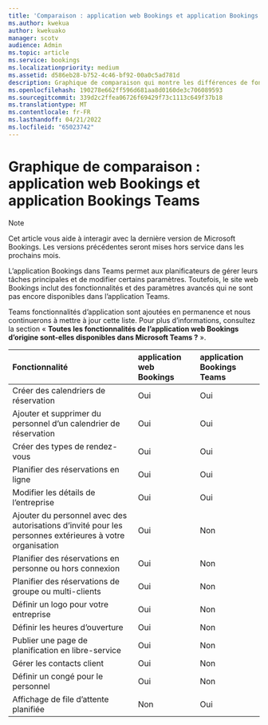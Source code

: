 ```yaml
---
title: 'Comparaison : application web Bookings et application Bookings Teams'
ms.author: kwekua
author: kwekuako
manager: scotv
audience: Admin
ms.topic: article
ms.service: bookings
ms.localizationpriority: medium
ms.assetid: d586eb28-b752-4c46-bf92-00a0c5ad781d
description: Graphique de comparaison qui montre les différences de fonctionnalités entre l’application web Bookings et l’application Bookings Teams.
ms.openlocfilehash: 190278e662ff596d681aa8d0160de3c706089593
ms.sourcegitcommit: 339d2c2ffea06726f69429f73c1113c649f37b18
ms.translationtype: MT
ms.contentlocale: fr-FR
ms.lasthandoff: 04/21/2022
ms.locfileid: "65023742"
---
```

# <a name="comparison-chart-bookings-web-app-vs-bookings-teams-app"></a>Graphique de comparaison : application web Bookings et application Bookings Teams

> [!NOTE]
> Cet article vous aide à interagir avec la dernière version de Microsoft Bookings. Les versions précédentes seront mises hors service dans les prochains mois.

L’application Bookings dans Teams permet aux planificateurs de gérer leurs tâches principales et de modifier certains paramètres. Toutefois, le site web Bookings inclut des fonctionnalités et des paramètres avancés qui ne sont pas encore disponibles dans l’application Teams.

Teams fonctionnalités d’application sont ajoutées en permanence et nous continuerons à mettre à jour cette liste. Pour plus d’informations, consultez la section « **Toutes les fonctionnalités de l’application web Bookings d’origine sont-elles disponibles dans Microsoft Teams ?** ».[](bookings-faq.yml)

| Fonctionnalité | application web Bookings | application Bookings Teams |
|:---|:---|:---|
| Créer des calendriers de réservation | Oui | Oui |
| Ajouter et supprimer du personnel d’un calendrier de réservation | Oui | Oui |
| Créer des types de rendez-vous | Oui | Oui |
| Planifier des réservations en ligne | Oui | Oui |
| Modifier les détails de l’entreprise | Oui | Oui |
| Ajouter du personnel avec des autorisations d’invité pour les personnes extérieures à votre organisation | Oui | Non |
| Planifier des réservations en personne ou hors connexion | Oui | Non |
| Planifier des réservations de groupe ou multi-clients | Oui | Non |
| Définir un logo pour votre entreprise | Oui | Non |
| Définir les heures d’ouverture | Oui | Non |
| Publier une page de planification en libre-service | Oui | Non |
| Gérer les contacts client | Oui | Non |
| Définir un congé pour le personnel | Oui | Non |
| Affichage de file d’attente planifiée | Non | Oui |
